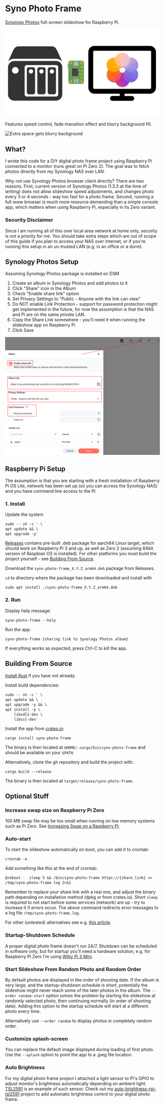 # Syno Photo Frame

[Synology
Photos](https://www.synology.com/en-global/dsm/feature/photos)
full-screen slideshow for Raspberry Pi.

![](doc/syno-photo-frame.png)

Features speed control, fade-transition effect and blurry background
fill.

![](doc/Slideshow.png "Extra space gets blurry background")


## What?

I wrote this code for a DIY digital photo frame project using
Raspberry Pi connected to a monitor (runs great on Pi Zero 2). The
goal was to fetch photos directly from my Synology NAS over LAN.

Why not use Synology Photos browser client directly? There are two
reasons. First, current version of Synology Photos (1.3.3 at the time
of writing) does not allow slideshow speed adjustments, and changes
photo every 3 or 4 seconds - way too fast for a photo frame. Second,
running a full www browser is much more resource demanding than a
simple console app, which matters when using Raspberry Pi, especially
in its Zero variant.


### Security Disclaimer

Since I am running all of this over local area network at home only,
security is not a priority for me. You should take extra steps which
are out of scope of this guide if you plan to access your NAS over
Internet, or if you're running this setup in an un-trusted LAN
(e.g. in an office or a dorm).


## Synology Photos Setup

Assuming Synology Photos package is installed on DSM

1. Create an album in Synology Photos and add photos to it
2. Click "Share" icon in the Album
3. Check "Enable share link" option
4. Set Privacy Settings to "Public - Anyone with the link can view"
5. Do NOT enable Link Protection - support for password protection
   might get implemented in the future, for now the assumption is that
   the NAS and Pi are on the same *private* LAN.
7. Copy the Share Link somewhere - you'll need it when running the
   slideshow app on Raspberry Pi
6. Click Save

![Share Album](doc/ShareLink.png)


## Raspberry Pi Setup

The assumption is that you are starting with a fresh installation of
Raspberry Pi OS Lite, network has been set up (so you can access the
Synology NAS) and you have command line access to the Pi.


### 1. Install

Update the system

```
sudo -- sh -c ' \
apt update && \
apt upgrade -y'
```

[Releases](https://github.com/Caleb9/syno-photo-frame/releases)
contains pre-built .deb package for aarch64 Linux target, which should work
on Raspberry Pi 3 and up, as well as Zero 2 (assuming 64bit version of
Raspbian OS is installed). For other platforms you must build the
project yourself - see [Building From Source](#building-from-source).

Download the `syno-photo-frame_X.Y.Z_arm64.deb` package from Releases.

`cd` to directory where the package has been downloaded and install
with

```
sudo apt install ./syno-photo-frame_X.Y.Z_arm64.deb
```

### 2. Run

Display help message:
```
syno-photo-frame --help
```

Run the app:
```
syno-photo-frame {sharing link to Synology Photos album}
```

If everything works as expected, press Ctrl-C to kill the app.


## Building From Source

[Install Rust](https://www.rust-lang.org/tools/install) if you have
not already.

Install build dependencies:
```
sudo -- sh -c ' \
apt update && \
apt upgrade -y && \
apt install -y \
	libsdl2-dev \
	libssl-dev'
```

Install the app from [crates.io](https://crates.io/crates/syno-photo-frame):
```
cargo install syno-photo-frame
```

The binary is then located at `$HOME/.cargo/bin/syno-photo-frame` and
should be available on your `$PATH`.

Alternatively, clone the git repository and build the project with:
```
cargo build --release
```

The binary is then located at `target/release/syno-photo-frame`.


## Optional Stuff

### Increase swap size on Raspberry Pi Zero

100 MB swap file may be too small when running on low memory systems
such as Pi Zero. See [Increasing Swap on a Raspberry
Pi](https://pimylifeup.com/raspberry-pi-swap-file/).


### Auto-start

To start the slideshow automatically on boot, you can add it to crontab:
```
crontab -e
```
Add something like this at the end of crontab:
```
@reboot    sleep 5 && /bin/syno-photo-frame https://{share_link} >> /tmp/syno-photo-frame.log 2>&1
```

Remember to replace your share link with a real one, and adjust the
binary path depending on installation method (dpkg or from
crates.io). Short `sleep` is required to not start before some
services (network) are up - try to increase it if errors occur. The
above command redirects error messages to a log file
`/tmp/syno-photo-frame.log`.

For other (untested) alternatives see e.g. [this
article](https://www.dexterindustries.com/howto/run-a-program-on-your-raspberry-pi-at-startup/).


### Startup-Shutdown Schedule

A proper digital photo frame doesn't run 24/7. Shutdown can be
scheduled in software only, but for startup you'll need a hardware
solution, e.g. for Raspberry Pi Zero I'm using [Witty Pi 3
Mini](https://www.adafruit.com/product/5038).


### Start Slideshow From Random Photo and Random Order

By default photos are displayed in the order of shooting date. If the
album is very large, and the startup-shutdown schedule is short,
potentially the slideshow might never reach some of the later photos
in the album. The `--order random-start` option solves the problem by
starting the slideshow at randomly selected photo, then continuing
normally (in order of shooting date). Adding this option to the
startup schedule will start at a different photo every time.

Alternatively use `--order random` to display photos in completely
random order.


### Customize splash-screen

You can replace the default image displayed during loading of first
photo. Use the `--splash` option to point the app to a .jpeg file
location.


### Auto Brightness

For my digital photo frame project I attached a light sensor to Pi's
GPIO to adjust monitor's brightness automatically depending on ambient
light. [TSL2591](https://www.adafruit.com/product/1980) is an example
of such sensor. Check out my
[auto-brightness-rpi-tsl2591](https://github.com/Caleb9/auto-brightness-rpi-tsl2591)
project to add automatic brightness control to your digital photo
frame.
